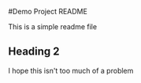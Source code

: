 #Demo Project README

This is a simple readme file

## Heading 2

I hope this isn't too much of a problem